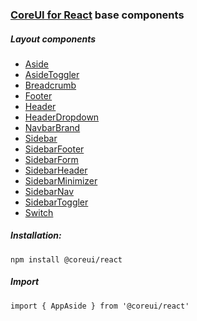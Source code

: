### [CoreUI for React](https://coreui.io/react) base components

##### Layout components

- [Aside](./Aside.md)
- [AsideToggler](./AsideToggler.md)
- [Breadcrumb](./Breadcrumb.md)
- [Footer](./Footer.md)
- [Header](./Header.md)
- [HeaderDropdown](./HeaderDropdown.md)
- [NavbarBrand](./NavbarBrand.md)
- [Sidebar](./Sidebar.md)
- [SidebarFooter](./SidebarFooter.md)
- [SidebarForm](./SidebarForm.md)
- [SidebarHeader](./SidebarHeader.md)
- [SidebarMinimizer](./SidebarMinimizer.md)
- [SidebarNav](./SidebarNav.md)
- [SidebarToggler](./SidebarToggler.md)
- [Switch](./Switch.md)


##### Installation:
`npm install @coreui/react`

##### Import
`import { AppAside } from '@coreui/react'`
